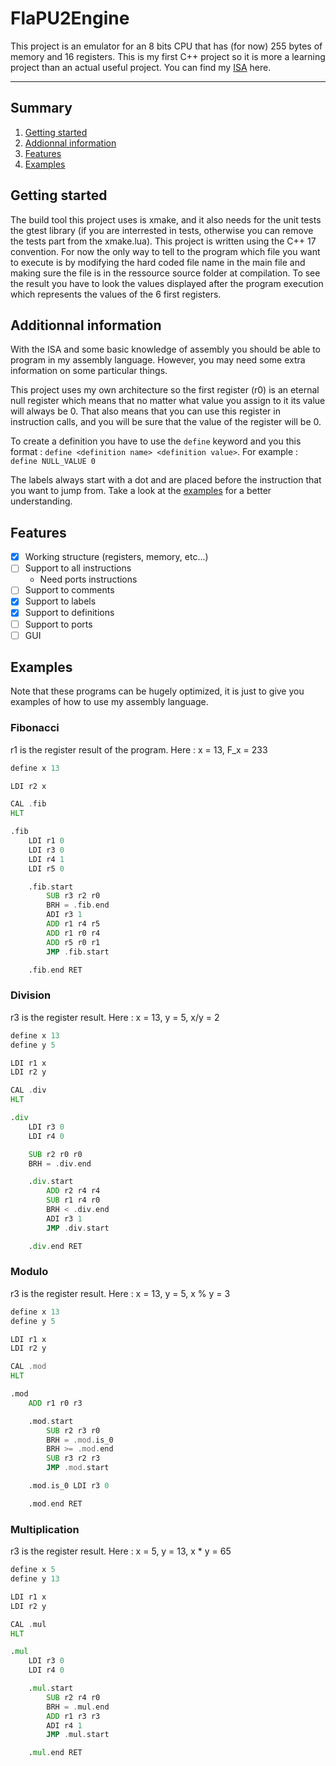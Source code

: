 # FlaPU2Engine
This project is an emulator for an 8 bits CPU that has (for now) 255 bytes of memory and 16 registers. 
This is my first C++ project so it is more a learning project than an actual useful project. 
You can find my [ISA](https://docs.google.com/spreadsheets/d/1aE8e7TodV6_dxUF-UbF0xdbSolc1Z1ntD5Rz3ESL6Uk/edit?gid=0#gid=0) here.
***

## Summary
1. [Getting started](#getting-started)
2. [Addionnal information](#additionnal-information)
3. [Features](#features)
4. [Examples](#examples)

## Getting started
The build tool this project uses is xmake, and it also needs for the unit tests the gtest library (if you are interrested in tests, otherwise you can remove the tests part from the xmake.lua). 
This project is written using the C++ 17 convention. 
For now the only way to tell to the program which file you want to execute is by modifying the hard coded file name in the main file and making sure the file is in the ressource source folder at compilation. 
To see the result you have to look the values displayed after the program execution which represents the values of the 6 first registers.

## Additionnal information
With the ISA and some basic knowledge of assembly you should be able to program in my assembly language.
However, you may need some extra information on some particular things.

This project uses my own architecture so the first register (r0) is an eternal null register which means that no matter what value you assign to it its value will always be 0. 
That also means that you can use this register in instruction calls, and you will be sure that the value of the register will be 0.

To create a definition you have to use the ``define`` keyword and you this format : ``define <definition name> <definition value>``.
For example : ``define NULL_VALUE 0``

The labels always start with a dot and are placed before the instruction that you want to jump from. 
Take a look at the [examples](#examples) for a better understanding.

## Features
- [x] Working structure (registers, memory, etc...)
- [ ] Support to all instructions
  - Need ports instructions
- [ ] Support to comments
- [x] Support to labels
- [x] Support to definitions
- [ ] Support to ports
- [ ] GUI

## Examples
Note that these programs can be hugely optimized, it is just to give you examples of how to use my assembly language.

### Fibonacci
r1 is the register result of the program. Here : x = 13, F_x = 233
```asm
define x 13

LDI r2 x

CAL .fib
HLT

.fib
    LDI r1 0
    LDI r3 0
    LDI r4 1
    LDI r5 0

    .fib.start
        SUB r3 r2 r0
        BRH = .fib.end
        ADI r3 1
        ADD r1 r4 r5
        ADD r1 r0 r4
        ADD r5 r0 r1
        JMP .fib.start

    .fib.end RET
```

### Division
r3 is the register result. Here : x = 13, y = 5, x/y = 2
```asm
define x 13
define y 5

LDI r1 x
LDI r2 y

CAL .div
HLT

.div
    LDI r3 0
    LDI r4 0

    SUB r2 r0 r0
    BRH = .div.end

    .div.start
        ADD r2 r4 r4
        SUB r1 r4 r0
        BRH < .div.end
        ADI r3 1
        JMP .div.start

    .div.end RET
```

### Modulo
r3 is the register result. Here : x = 13, y = 5, x % y = 3
```asm
define x 13
define y 5

LDI r1 x
LDI r2 y

CAL .mod
HLT

.mod
    ADD r1 r0 r3

    .mod.start
        SUB r2 r3 r0
        BRH = .mod.is_0
        BRH >= .mod.end
        SUB r3 r2 r3
        JMP .mod.start

    .mod.is_0 LDI r3 0

    .mod.end RET
```

### Multiplication
r3 is the register result. Here : x = 5, y = 13, x * y = 65
```asm
define x 5
define y 13

LDI r1 x
LDI r2 y

CAL .mul
HLT

.mul
    LDI r3 0
    LDI r4 0

    .mul.start
        SUB r2 r4 r0
        BRH = .mul.end
        ADD r1 r3 r3
        ADI r4 1
        JMP .mul.start

    .mul.end RET
```